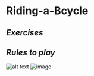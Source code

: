 # **Riding-a-Bcycle**
## *Exercises*
## *Rules to play*
![alt text](bild.png) ![image](https://github.com/FikretGunay/Riding-a-Bcycle/assets/135028981/883a16f7-ffa6-4cc9-8911-98665982b8b8)

